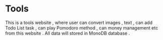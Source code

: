 # Tools
This is a tools website , where user can convert images , text , can add Todo List task , can play Pomodoro method , can money management etc from this website . All data will stored in MonoDB database . 
